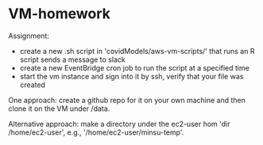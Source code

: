 # VM-homework

Assignment:
- create a new .sh script in 'covidModels/aws-vm-scripts/' that runs an R script sends a message to slack
- create a new EventBridge cron job to run the script at a specified time
- start the vm instance and sign into it by ssh, verify that your file was created

One approach: create a github repo for it on your own machine and then clone it on the VM under /data. 

Alternative approach: make a directory under the ec2-user hom 'dir /home/ec2-user', e.g., '/home/ec2-user/minsu-temp'.
